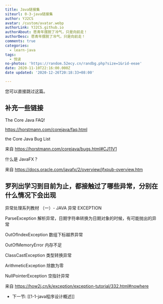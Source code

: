 ```yaml
---
title: Java链接集
siteurl: 0-3-java链接集
author: YJ2CS
avatar: /custom/avatar.webp
authorLink: YJ2CS.github.io
authorAbout: 愿青年摆脱了冷气，只是向前走！
authorDesc: 愿青年摆脱了冷气，只是向前走！
comments: true
categories:
  - learn-java
tags:
  - 悦读
no-photos: 'https://random.52ecy.cn/randbg.php?size=1&rid-eeae'
date: 2020-11-10T22:16:00.000Z
date updated: '2020-12-26T20:18:33+08:00'

---
```


您可以直接跳过这篇。

## 补充一些链接

The Core Java FAQ!

<https://horstmann.com/corejava/faq.html>

the Core Java Bug List

来自 <https://horstmann.com/corejava/bugs.html#CJ11V1>

什么是 JavaFX？

来自 <https://docs.oracle.com/javafx/2/overview/jfxpub-overview.htm>

## 罗列出学习到目前为止，都接触过了哪些异常，分别在什么情况下会出现

异常处理系列教材 （一）- JAVA 异常 EXCEPTION

ParseException 解析异常，日期字符串转换为日期对象的时候，有可能抛出的异常

OutOfIndexException 数组下标越界异常

OutOfMemoryError 内存不足

ClassCastException 类型转换异常

ArithmeticException 除数为零

NullPointerException 空指针异常

来自 <https://how2j.cn/k/exception/exception-tutorial/332.html#nowhere>

- 下一节: [[1-1-java程序设计概述]]
